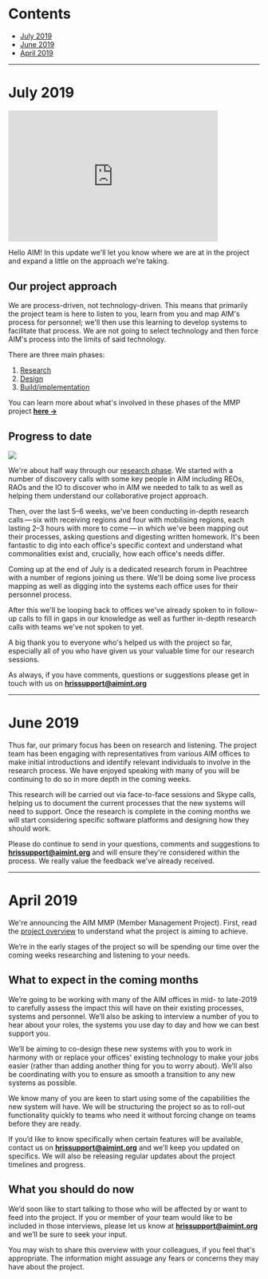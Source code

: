 # Contents

- [July 2019](#july-2019)
- [June 2019](#june-2019)
- [April 2019](#april-2019)

- - -
# July 2019

<div style="max-width: 30em; margin-bottom: 1em;">
    <div style="position: relative; padding-bottom: 62.5%; height: 0;"><iframe src="https://www.loom.com/embed/383ef8614efd40ed8bb87a7e25f7a541" frameborder="0" webkitallowfullscreen mozallowfullscreen allowfullscreen style="position: absolute; top: 0; left: 0; width: 100%; height: 100%;"></iframe></div>
</div>

Hello AIM! In this update we'll let you know where we are at in the project and expand a little on the approach we're taking.

## Our project approach
We are process-driven, not technology-driven. This means that primarily the project team is here to listen to you, learn from you and map AIM's process for personnel; we'll then use this learning to develop systems to facilitate that process. We are not going to select technology and then force AIM's process into the limits of said technology.

There are three main phases:

1. [Research](./overview.md#research)
1. [Design](./overview.md#design)
1. [Build/implementation](./overview.md#build-implementation)

You can learn more about what's involved in these phases of the MMP project [**here →**](./overview.md#how-are-we-doing-it)

## Progress to date
<img class="l-push-bottom" src="/images/july-2019-update-timeline.jpg" />

We're about half way through our [research phase](./overview.md#research). We started with a number of discovery calls with some key people in AIM including REOs, RAOs and the IO to discover who in AIM we needed to talk to as well as helping them understand our collaborative project approach. 

Then, over the last 5–6 weeks, we've been conducting in-depth research calls — six with receiving regions and four with mobilising regions, each lasting 2–3 hours with more to come — in which we've been mapping out their processes, asking questions and digesting written homework. It's been fantastic to dig into each office's specific context and understand what commonalities exist and, crucially, how each office's needs differ.

Coming up at the end of July is a dedicated research forum in Peachtree with a number of regions joining us there. We'll be doing some live process mapping as well as digging into the systems each office uses for their personnel process.

After this we'll be looping back to offices we've already spoken to in follow-up calls to fill in gaps in our knowledge as well as further in-depth research calls with teams we've not spoken to yet.

A big thank you to everyone who's helped us with the project so far, especially all of you who have given us your valuable time for our research sessions.

As always, if you have comments, questions or suggestions please get in touch with us on [**hrissupport@aimint.org**](mailto:hrissupport@aimint.org)

- - -
# June 2019

Thus far, our primary focus has been on research and listening. The project team has been engaging with representatives from various AIM offices to make initial introductions and identify relevant individuals to involve in the research process. We have enjoyed speaking with many of you will be continuing to do so in more depth in the coming weeks.

This research will be carried out via face-to-face sessions and Skype calls, helping us to document the current processes that the new systems will need to support. Once the research is complete in the coming months we will start considering specific software platforms and designing how they should work.

Please do continue to send in your questions, comments and suggestions to [**hrissupport@aimint.org**](mailto:hrissupport@aimint.org) and will ensure they're considered within the process. We really value the feedback we've already received.

- - -
# April 2019

We're announcing the AIM MMP (Member Management Project). First, read the [project overview](/overview) to understand what the project is aiming to achieve.

We’re in the early stages of the project so will be spending our time over the coming weeks researching and listening to your needs. 

## What to expect in the coming months
We’re going to be working with many of the AIM offices in mid- to late-2019 to carefully assess the impact this will have on their existing processes, systems and personnel. We’ll also be asking to interview a number of you to hear about your roles, the systems you use day to day and how we can best support you.

We’ll be aiming to co-design these new systems with you to work in harmony with or replace your offices' existing technology to make your jobs easier (rather than adding another thing for you to worry about). We’ll also be coordinating with you to ensure as smooth a transition to any new systems as possible.

We know many of you are keen to start using some of the capabilities the new system will have. We will be structuring the project so as to roll-out functionality quickly to teams who need it without forcing change on teams before they are ready. 

If you’d like to know specifically when certain features will be available, contact us on [**hrissupport@aimint.org**](mailto:hrissupport@aimint.org) and we’ll keep you updated on specifics. We will also be releasing regular updates about the project timelines and progress.

## What you should do now 
We’d soon like to start talking to those who will be affected by or want to feed into the project. If you or member of your team would like to be included in those interviews, please let us know at [**hrissupport@aimint.org**](mailto:hrissupport@aimint.org) and we’ll be sure to seek your input.

You may wish to share this overview with your colleagues, if you feel that's appropriate. The information might assuage any fears or concerns they may have about the project.
